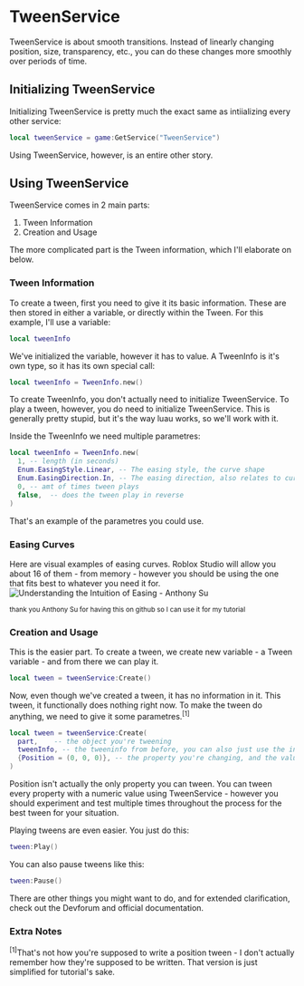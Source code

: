 # TweenService
TweenService is about smooth transitions. Instead of linearly changing position, size, transparency, etc., you can do these changes more smoothly over periods of time.

## Initializing TweenService
Initializing TweenService is pretty much the exact same as intiializing every other service:
```lua
local tweenService = game:GetService("TweenService")
```
Using TweenService, however, is an entire other story.

## Using TweenService
TweenService comes in 2 main parts:
1. Tween Information
2. Creation and Usage

The more complicated part is the Tween information, which I'll elaborate on below.

### Tween Information
To create a tween, first you need to give it its basic information. These are then stored in either a variable, or directly within the Tween. For this example, I'll use a variable:
```lua
local tweenInfo
```
We've initialized the variable, however it has to value. A TweenInfo is it's own type, so it has its own special call:
```lua
local tweenInfo = TweenInfo.new()
```
To create TweenInfo, you don't actually need to initialize TweenService. To play a tween, however, you do need to initialize TweenService. This is generally pretty stupid, but it's the way luau works, so we'll work with it.

Inside the TweenInfo we need multiple parametres:
```lua
local tweenInfo = TweenInfo.new(
  1, -- length (in seconds)
  Enum.EasingStyle.Linear, -- The easing style, the curve shape
  Enum.EasingDirection.In, -- The easing direction, also relates to curve shape
  0, -- amt of times tween plays
  false,  -- does the tween play in reverse
)
```
That's an example of the parametres you could use.

### Easing Curves
Here are visual examples of easing curves. Roblox Studio will allow you about 16 of them - from memory - however you should be using the one that fits best to whatever you need it for.
<img src="https://radialglo.github.io/images/easings.png" alt="Understanding the Intuition of Easing - Anthony Su"/>

<sub>thank you Anthony Su for having this on github so I can use it for my tutorial</sub>

### Creation and Usage
This is the easier part. To create a tween, we create new variable - a Tween variable - and from there we can play it.
```lua
local tween = tweenService:Create()
```
Now, even though we've created a tween, it has no information in it. This tween, it functionally does nothing right now. To make the tween do anything, we need to give it some parametres.<sup>[1]</sup>
```lua
local tween = tweenService:Create(
  part,    -- the object you're tweening
  tweenInfo, -- the tweeninfo from before, you can also just use the information from the tweeninfo here instead of using a variable
  {Position = (0, 0, 0)}, -- the property you're changing, and the values you're setting it to
)
```
Position isn't actually the only property you can tween. You can tween every property with a numeric value using TweenService - however you should experiment and test multiple times throughout the process for the best tween for your situation.

Playing tweens are even easier. You just do this:
```lua
tween:Play()
```
You can also pause tweens like this:
```lua
tween:Pause()
```
There are other things you might want to do, and for extended clarification, check out the Devforum and official documentation.

### Extra Notes
<sup>[1]</sup>That's not how you're supposed to write a position tween - I don't actually remember how they're supposed to be written. That version is just simplified for tutorial's sake.

